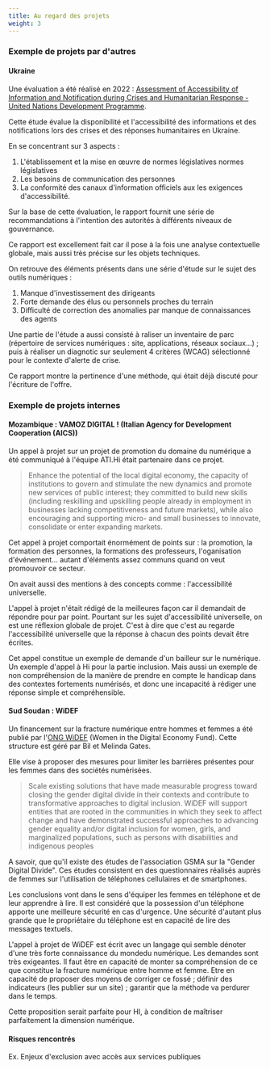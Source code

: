 ```yaml
---
title: Au regard des projets
weight: 3
---
```


### Exemple de projets par d'autres

#### Ukraine

Une évaluation a été réalisé en 2022 : [Assessment of Accessibility of Information and Notification during Crises and Humanitarian Response - United Nations Development Programme](https://www.undp.org/ukraine/publications/assessment-accessibility-information-and-notification-during-crises-and-humanitarian-response).

Cette étude évalue la disponibilité et l'accessibilité des informations et des notifications lors des crises et des réponses humanitaires en Ukraine.

En se concentrant sur 3 aspects : 

 1. L'établissement et la mise en œuvre de normes législatives normes législatives
 2. Les besoins de communication des personnes  
 3. La conformité des canaux d'information officiels aux les exigences d'accessibilité. 
 
 Sur la base de cette évaluation, le rapport fournit une série de recommandations à l'intention des autorités à différents niveaux de gouvernance.

 Ce rapport est excellement fait car il pose à la fois une analyse contextuelle globale, mais aussi très précise sur les objets techniques.

 On retrouve des éléments présents dans une série d'étude sur le sujet des outils numériques :

  1. Manque d'investissement des dirigeants
  1. Forte demande des élus ou personnels proches du terrain
  1. Difficulté de correction des anomalies par manque de connaissances des agents

Une partie de l'étude a aussi consisté à raliser un inventaire de parc (répertoire de services numériques : site, applications, réseaux sociaux...) ; puis à réaliser un diagnotic sur seulement 4 critères (WCAG) sélectionné pour le contexte d'alerte de crise.

Ce rapport montre la pertinence d'une méthode, qui était déjà discuté pour l'écriture de l'offre. 

### Exemple de projets internes

#### Mozambique : VAMOZ DIGITAL ! (Italian Agency for Development Cooperation (AICS))

Un appel à projet sur un projet de promotion du domaine du numérique a été communiqué à l'équipe ATI.Hi était partenaire dans ce projet. 

> Enhance the potential of the local digital economy, the capacity of institutions to govern and stimulate the new dynamics and promote new services of public interest; they committed to build new skills (including reskilling and upskilling people already in employment in businesses lacking competitiveness and future markets), while also encouraging and supporting micro- and small businesses to innovate, consolidate or enter expanding markets.

Cet appel à projet comportait énormément de points sur : la promotion, la formation des personnes, la formations des professeurs, l'oganisation d'événement... autant d'éléments assez communs quand on veut promouvoir ce secteur.

On avait aussi des mentions à des concepts comme : l'accessibilité universelle. 

L'appel à projet n'était rédigé de la meilleures façon car il demandait de répondre pour par point. Pourtant sur les sujet d'accessibilité universelle, on est une réflexion globale de projet. C'est à dire que c'est au regarde l'accessibilité universelle que la réponse à chacun des points devait être écrites.

Cet appel constitue un exemple de demande d'un bailleur sur le numérique. Un exemple d'appel à Hi pour la partie inclusion. Mais aussi un exemple de non compréhension de la manière de prendre en compte le handicap dans des contextes fortements numérisés, et donc une incapacité à rédiger une réponse simple et compréhensible.

#### Sud Soudan : WiDEF

Un financement sur la fracture numérique entre hommes et femmes a été publié par l'[ONG WiDEF](https://widef.global/) (Women in the Digital Economy Fund). Cette structure est géré par Bil et Melinda Gates.

Elle vise à proposer des mesures pour limiter les barrières présentes pour les femmes dans des sociétés numérisées.

> Scale existing solutions that have made measurable progress toward closing the gender digital divide in their contexts and contribute to transformative approaches to digital inclusion. WiDEF will support entities that are rooted in the communities in which they seek to affect change and have demonstrated successful approaches to advancing gender equality and/or digital inclusion for women, girls, and marginalized populations, such as persons with disabilities and indigenous peoples

A savoir, que qu'il existe des études de l'association GSMA sur la "Gender Digital Divide". Ces études consistent en des questionnaires réalisés auprès de femmes sur l'utilisation de téléphones cellulaires et de smartphones.

Les conclusions vont dans le sens d'équiper les femmes en téléphone et de leur apprendre à lire. Il est considéré que la possession d'un téléphone apporte une meilleure sécurité en cas d'urgence. Une sécurité d'autant plus grande que le propriétaire du téléphone est en capacité de lire des messages textuels.

L'appel à projet de WiDEF est écrit avec un langage qui semble dénoter d'une très forte connaissance du mondedu numérique. Les demandes sont très exigeantes. Il faut être en capacité de monter sa compréhension de ce que constitue la fracture numérique entre homme et femme. Etre en capacité de proposer des moyens de corriger ce fossé ; définir des indicateurs (les publier sur un site) ; garantir que la méthode va perdurer dans le temps.

Cette proposition serait parfaite pour HI, à condition de maîtriser parfaitement la dimension numérique.

#### Risques rencontrés


Ex. Enjeux d'exclusion avec accès aux services publiques

